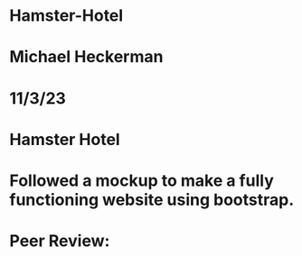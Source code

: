 # Hamster-Hotel
# Michael Heckerman
# 11/3/23
# Hamster Hotel
# Followed a mockup to make a fully functioning website using bootstrap.

# Peer Review:

